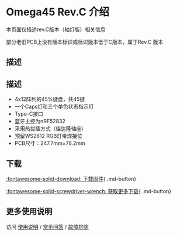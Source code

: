 Omega45 Rev.C 介绍
=====================
本页面仅描述rev.C版本（轴灯版）相关信息

部分老旧PCB上没有版本标识或标识版本低于C版本，属于Rev.C 版本

描述
---------
## 描述

- 4x12阵列的45%键盘，共45键
- 一个Caps灯和三个单色状态指示灯
- Type-C接口
- 蓝牙主控为nRF52832
- 采用热拔插方式（佳达隆轴座）
- 预留WS2812 RGB灯带焊接位
- PCB尺寸：247.7mm×76.2mm


## 下载

[:fontawesome-solid-download:  下载固件](https://glab.online/down/Glab3.0/){ .md-button}

[:fontawesome-solid-screwdriver-wrench:  获取更多下载](../down/download.md){ .md-button}
## 更多使用说明

访问 [使用说明](../../manual) / [常见问答](../../faq) / [故障排除](../../trouble)